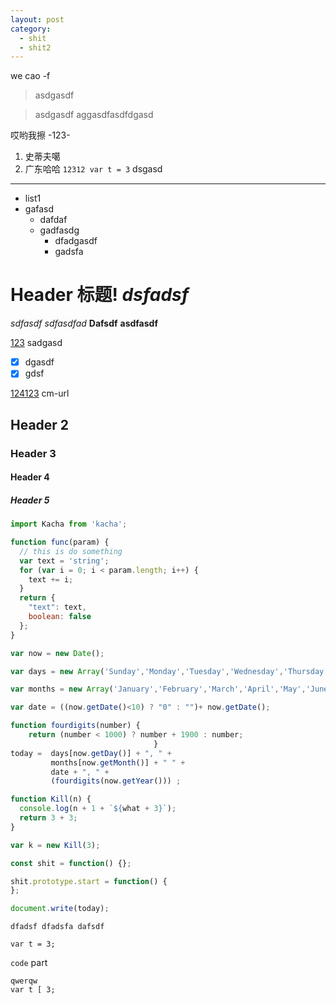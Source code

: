 ```yaml
---
layout: post
category:
  - shit
  - shit2
---
```


we cao -f


> asdgasdf

> asdgasdf
> aggasdfasdfdgasd

哎哟我擦 -123- 

1. 史蒂夫噶
2. 广东哈哈 `12312 var t = 3` dsgasd

---

- list1
- gafasd
  - dafdaf
  - gadfasdg
    - dfadgasdf
    - gadsfa

# Header 标题! _dsfadsf_

_sdfasdf_ *sdfasdfad* **Dafsdf** __asdfasdf__

[123](sdfasdg) sadgasd

- [x] dgasdf
- [x] gdsf

[124123][1] cm-url

## Header 2

### Header 3

#### Header 4

##### Header 5

```javascript
import Kacha from 'kacha';

function func(param) {
  // this is do something
  var text = 'string';
  for (var i = 0; i < param.length; i++) {
    text += i;
  }
  return {
    "text": text,
    boolean: false
  };
}

var now = new Date();

var days = new Array('Sunday','Monday','Tuesday','Wednesday','Thursday','Friday','Saturday');

var months = new Array('January','February','March','April','May','June','July','August','September','October','November','December');

var date = ((now.getDate()<10) ? "0" : "")+ now.getDate();

function fourdigits(number)	{
	return (number < 1000) ? number + 1900 : number;
								}
today =  days[now.getDay()] + ", " +
         months[now.getMonth()] + " " +
         date + ", " +
         (fourdigits(now.getYear())) ;

function Kill(n) {
  console.log(n + 1 + `${what + 3}`);
  return 3 + 3;
}

var k = new Kill(3);

const shit = function() {};

shit.prototype.start = function() {
};

document.write(today);
```

```
dfadsf dfadsfa dafsdf

var t = 3;
```

`code` part

    qwerqw
    var t [ 3;

[1]: http://www.shit.com
[2]: xhml://fsdfa.com
